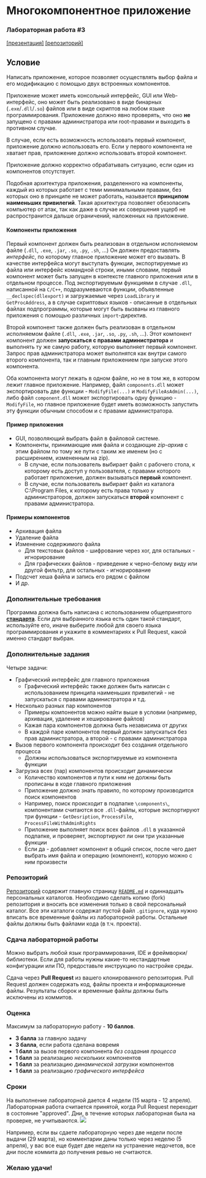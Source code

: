 # Многокомпонентное приложение
### Лабораторная работа #3
[[презентация]](https://www.dropbox.com/s/4gxy1ekjm16n81o/Task%203.pptx?dl=0) [[репозиторий]](https://github.com/Andrew414/componentstask)

## Условие
Написать приложение, которое позволяет осуществлять выбор файла и его модификацию с помощью двух встроенных компонентов. 

Приложение может иметь консольный интерфейс, GUI или Web-интерфейс, оно может быть реализовано в виде бинарных (`.exe`/`.dll`/`.so`) файлов или в виде скриптов на любом языке программирования. Приложение должно явно проверять, что оно **не** запущено с правами администратора или root-правами и выходить в противном случае.

В случае, если есть возможность использовать первый компонент, приложение должно использовать его. Если у первого компонента не хватает прав, приложение должно использовать второй компонент.

Приложение должно корректно обрабатывать ситуацию, если один из компонентов отсутствует.

Подобная архитектура приложения, разделенного на компоненты, каждый из которых работает с теми минимальными правами, без которых оно в принципе не может работать, называется **принципом наименьших привилегий**. Такая архитектура позволяет обезопасить компьютер от атак, так как даже в случае их совершения ущерб не распространится дальше ограничений, наложенных на приложение.

#### Компоненты приложения
Первый компонент должен быть реализован в отдельном исполняемом файле (`.dll`, `.exe`, `.jar`, `.so`, `.py`, `.sh`, …) Он должен предоставлять *интерфейс*, по которому главное приложение может его вызвать. В качестве интерфейса могут выступать функции, экспортируемые из файла или интерфейс командной строки, иными словами, первый компонент может быть запущен в контексте главного приложения или в отдельном процессе. Под экспортируемым функциями в случае `.dll`, написанной на `C/C++`, подразумеваются функции, объявленные `__declspec(dllexport)` и загружаемые через `LoadLibrary` и `GetProcAddress`, а в случае скриптовых языков - описанные в отдельных файлах подпрограммы, которые могут быть вызваны из главного приложения с помощью различных `import`-директив.

Второй компонент также должен быть реализован в отдельном исполняемом файле (`.dll`, `.exe`, `.jar`, `.so`, `.py`, `.sh`, …). Этот компонент компонент должен **запускаться с правами администратора** и выполнять ту же самую работу, которую выполняет первый компонент. Запрос прав администратора может выполнятся как внутри самого второго компонента, так и главным приложением при запуске этого компонента.

Оба компонента могут лежать в одном файле, но не в том же, в котором лежит главное приложение. Например, файл `components.dll` может экспортировать две функции - `ModifyFile(...)` и `ModifyFileAsAdmin(...)`, либо файл `component.dll` может экспортировать одну функцию - `ModifyFile`, но главное приложение будет иметь возможность запустить эту функции обычным способом и с правами администратора.

#### Пример приложения
* GUI, позволяющий выбрать файл в файловой системе.
* Компоненты, принимающие имя файла и создающие *zip-архив* с этим файлом по тому же пути с таким же именем (но с расширением, измененным на zip).
  * В случае, если пользователь выбирает файл с рабочего стола, к которому есть доступ у пользователя, с правами которого работает приложение, должен вызываться **первый** компонент.
  * В случае, если пользователь выбирает файл из каталога C:\Program Files\, к которому есть права только у администраторов, должен запускаться **второй** компонент с правами администратора.

#### Примеры компонентов
* Архивация файла
* Удаление файла
* Изменение содержимого файла
  * Для текстовых файлов - шифрование через xor, для остальных - игнорирование
  * Для графических файлов - приведение к черно-белому виду или другой фильтр, для остальных - игнорирование
* Подсчет хеша файла и запись его рядом с файлом
* И др.

### Дополнительные требования
Программа должна быть написана с использованием общепринятого [**стандарта**](https://ru.wikipedia.org/wiki/Стандарт_оформления_кода). Если для выбранного языка есть один такой стандарт, используйте его, иначе выберите любой для своего языка программирования и укажите в комментариях к Pull Request, какой именно стандарт выбран.

### Дополнительные задания
Четыре задачи:
* Графический интерфейс для главного приложения
  * Графический интерфейс также должен быть написан с использованием принципа наименьших привилегий - не запускаться с правами администратора и т.д.
* Несколько разных пар компонентов
  * Примеры компонентов можно найти выше в условии (например, архивация, удаление и хеширование файлов)
  * Кажая пара компонентов должна быть независима от других
  * В каждой паре компонентов первый должен запускаться без прав администратора, а второй - с правами администратора
* Вызов первого компонента происходит без создания отдельного процесса
  * Должны использоваться экспортируемые из компонента функции
* Загрузка всех (пар) компонентов происходит динамически
  * Количество компонентов и пути к ним не должны быть прописаны в коде главного приложения
  * Приложение должно знать правило, по которому производится поиск компонентов
  * Например, поиск происходит в подпапке `\components\`, компонентами считаются все `.dll`-файлы, которые экспортируют три функции - `GetDesription`, `ProcessFile`, `ProcessFileWithAdminRights`
  * Приложение выполняет поиск всех файлов `.dll` в указанной подпапке, и проверяет, экспортируют ли они три указанные функции
  * Если да - добавляет компонент в общий список, после чего дает выбрать имя файла и операцию (компонент), которую можно с ним произвести

### Репозиторий
[Репозиторий](https://github.com/Andrew414/componentstask) содержит главную страницу [`README.md`](https://github.com/Andrew414/componentstask/blob/master/README.md) и одиннадцать персональных каталогов. Необходимо сделать копию (fork) репозитория и вносить все изменения только в свой персональный каталог. Все эти каталоги содержат пустой файл `.gitignore`, куда нужно вписать все временные файлы из лабораторной работы. Остальные файлы должны быть файлами кода (в т.ч. проекта).

### Сдача лабораторной работы
Можно выбрать любой язык программирования, IDE и фреймворки/библиотеки. Если для работы нужны какие-то нестандартные конфигурации или ПО, предоставьте инструкцию по настройке среды.

Сдача через **Pull Request** из вашего клонированного репозитория. Pull Request должен содержать код, файлы проекта и информационные файлы. Результаты сборок и временные файлы должны быть исключены из коммитов.

### Оценка
Максимум за лабораторную работу - **10 баллов**.
- **3 балла** за главную задачу
- **3 балла**, если работа сделана вовремя
- **1 балл** за вызов первого компонента *без создания процесса*
- **1 балл** за реализацию *нескольких* компонентов
- **1 балл** за реализацию *динамической загрузки* компонентов
- **1 балл** за реализацию *графического интерфейса*

### Сроки
На выполнение лабораторной дается 4 недели (15 марта - 12 апреля). Лабораторная работа считается принятой, когда Pull Request переходит в состояние "approved". Дни, в течение которых лабораторная была на проверке, не учитываются.
![ ](https://i.snag.gy/lPOzf7.jpg)

Например, если вы сдаете лабораторную через две недели после выдачи (29 марта), но комментарии даны только через неделю (5 апреля), у вас все еще будет две недели на устранение недочетов, все дни после коммита до получения ревью не считаются.

### Желаю удачи!
